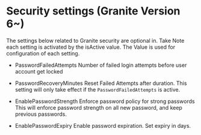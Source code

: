 # Security settings (Granite Version 6~)


The settings below related to Granite security are optional in.
Take Note each setting is activated by the isActive value. The Value is used for configuration of each setting.


- PasswordFailedAttempts
Number of failed login attempts before user account get locked

- PasswordRecoveryMinutes
Reset Failed Attempts after duration. This setting will only take effect if the `PasswordFailedAttempts` is active.

- EnablePasswordStrength 
Enforce password policy for strong passwords
This will enforce password strength on all new password, and keep previous passwords.

- EnablePasswordExpiry
Enable password expiration. Set expiry in days.
